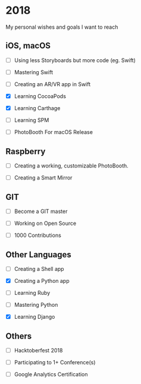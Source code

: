 # 2018
My personal wishes and goals I want to reach


## iOS, macOS

- [ ] Using less Storyboards but more code (eg. Swift)

- [ ] Mastering Swift

- [ ] Creating an AR/VR app in Swift

- [x] Learning CocoaPods

- [x] Learning Carthage

- [ ] Learning SPM

- [ ] PhotoBooth For macOS Release


## Raspberry

- [ ] Creating a working, customizable PhotoBooth.

- [ ] Creating a Smart Mirror

## GIT

- [ ] Become a GIT master

- [ ] Working on Open Source

- [ ] 1000 Contributions


## Other Languages

- [ ] Creating a Shell app

- [x] Creating a Python app

- [ ] Learning Ruby

- [ ] Mastering Python

- [x] Learning Django


## Others

- [ ] Hacktoberfest 2018

- [ ] Participating to 1+ Conference(s)

- [ ] Google Analytics Certification
